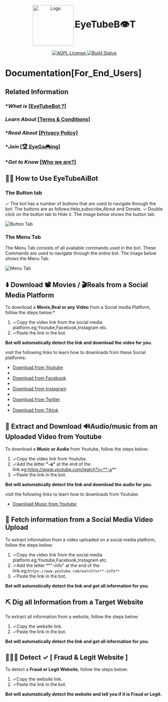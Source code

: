 <p align="center">
  <a href="https://t.me/EyeTubeAiBot">
    <img src="https://github.com/Mickekofi/EyeTubeBot/blob/master/logo.png" alt="Logo" width="130" style="vertical-align: middle;">
  </a>
  <a href="https://t.me/EyeTubeAiBot" style="text-decoration: none;">
    <span style="font-size: 30px; font-weight: bold; vertical-align: middle;">EyeTubeB👁T</span>
  </a>
</p>

<p align="center">
  <a href="http://www.gnu.org/licenses/agpl-3.0">
    <img src="https://img.shields.io/badge/license-AGPL-blue.svg" alt="AGPL License">
  </a>
  <a href="https://github.com/Mickekofi/EyeTubeBot/actions">
    <img src="https://img.shields.io/badge/license-Caution-red.svg" alt="Build Status">
  </a>
</p>

# Documentation[For_End_Users]

## Related Information

### **What is* [ [EyeTubeBot ?] ](https://github.com/Mickekofi/EyeTubeBot/blob/master/README.md)

### *Learn About* [ [Terms & Conditions] ](https://github.com/Mickekofi/EyeTubeBot/tree/master/Documentation%5BFor_End_User%5D/Terms_and_Conditions)

### **Read About* [ [Privacy Policy] ](https://github.com/Mickekofi/EyeTubeBot/tree/master/Documentation%5BFor_End_User%5D/Privacy_Policy)

### **Join* [ [🏆 EyeGa🎮ing] ](https://github.com/Mickekofi/EyeTubeBot/tree/master/Documentation%5BFor_End_User%5D/EyeGaming)

### **Get to Know* [ [Who we are?] ](https://github.com/Mickekofi/EyeTubeBot/tree/master/Documentation%5BFor_End_User%5D/Who_are_we)

## 💁🏻 How to Use EyeTubeAiBot

### The Button tab

✓  The bot has a number of buttons that are used to navigate through the bot. The buttons are as follows:Help,subscribe,About and Donate.
✓  Double click on the button tab to Hide it. The image below shows the button tab.

![Button Tab](https://github.com/Mickekofi/EyeTubeBot/blob/master/Documentation%5BFor_End_User%5D/show_button.jpg)

### The Menu Tab

The Menu Tab consists of all available commands used in the bot. These Commands are used to navigate through the entire bot. The image below shows the Menu Tab.

![Menu Tab](https://github.com/Mickekofi/EyeTubeBot/blob/master/Documentation%5BFor_End_User%5D/show_menu.jpg)

## ⬇️ Download 📽️ Movies / 🎬Reals from a Social Media Platform

To download a **Movie,Real or any Video** from a Social media Platform, follow the steps below:*

1.  ✓Copy the video link from the social media platform.eg;Youtube,Facebook,Instagram etc.
2.  ✓Paste the link in the bot.

**Bot will automatically detect the link and download the video for you.**

visit the following links to learn how to downloads from these Social platforms:

- [Download from Youtube]()
- 
- [Download from Facebook]()
- 
- [Download from Instagram]()
- 
- [Download from Twitter]()
- 
- [Download from Tiktok]()

## 🧲 Extract and Download 🔊Audio/music from an Uploaded Video from Youtube

To download a **Music or Audio** from Youtube, follow the steps below:

1.  ✓Copy the video link from Youtube.
2.  ✓Add the letter **"-a"** at the end of the link.eg;https://www.youtube.com/watch?v=**-a**
3.  ✓Paste the link in the bot.

**Bot will automatically detect the link and download the audio for you.**

visit the following links to learn how to downloads from Youtube:

- [Download Music from Youtube]()


## 🔦 Fetch information from a Social Media Video Upload

To extract information from a video uploaded on a social media platform, follow the steps below:

1.  ✓Copy the video link from the social media platform.eg;Youtube,Facebook,Instagram etc.
2.  ✓Add the letter **"-info" at the end of the link.eg;```https://www.youtube.com/watch?v=**-info**```
3.  ✓Paste the link in the bot.

**Bot will automatically detect the link and get all information for you.**


## ⛏️ Dig all Information from a Target Website

To extract all information from a website, follow the steps below:

1.  ✓Copy the website link.
2.  ✓Paste the link in the bot.

**Bot will automatically detect the link and get all information for you.**


## 👮🏾‍♂️ Detect ✓ [ Fraud & Legit Website ]

To detect a **Fraud or Legit Website**, follow the steps below:

1.  ✓Copy the website link.
2.  ✓Paste the link in the bot.

**Bot will automatically detect the website and tell you if it is Fraud or Legit.**
